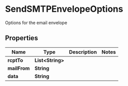 

# SendSMTPEnvelopeOptions

Options for the email envelope
## Properties

Name | Type | Description | Notes
------------ | ------------- | ------------- | -------------
**rcptTo** | **List&lt;String&gt;** |  | 
**mailFrom** | **String** |  | 
**data** | **String** |  | 



